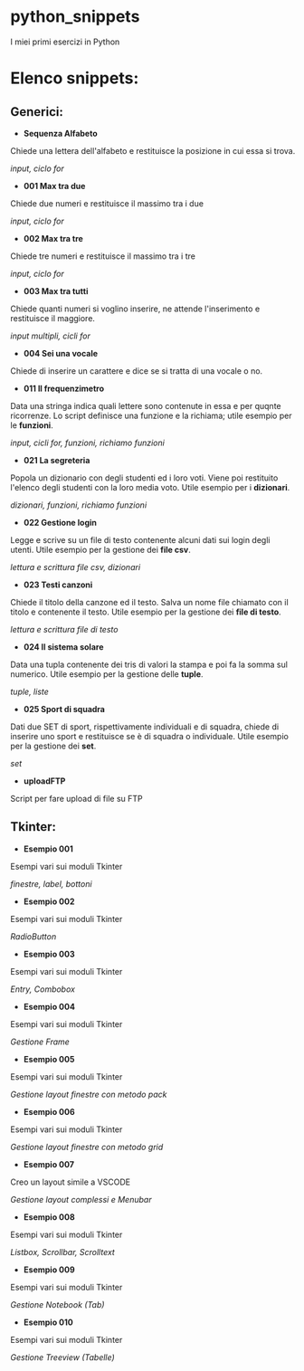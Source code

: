 # python_snippets
I miei primi esercizi in Python

# Elenco snippets:

## Generici:

- **Sequenza Alfabeto**

Chiede una lettera dell'alfabeto e restituisce la posizione in cui essa si trova.

_input, ciclo for_

- **001 Max tra due**

Chiede due numeri e restituisce il massimo tra i due

_input, ciclo for_

- **002 Max tra tre**

Chiede tre numeri e restituisce il massimo tra i tre

_input, ciclo for_

- **003 Max tra tutti**

Chiede quanti numeri si voglino inserire, ne attende l'inserimento e restituisce il maggiore.

_input multipli, cicli for_

- **004 Sei una vocale**

Chiede di inserire un carattere e dice se si tratta di una vocale o no. 

- **011 Il frequenzimetro**

Data una stringa indica quali lettere sono contenute in essa e per quqnte ricorrenze.
Lo script definisce una funzione e la richiama; utile esempio per le **funzioni**.

_input, cicli for, funzioni, richiamo funzioni_

- **021 La segreteria**

Popola un dizionario con degli studenti ed i loro voti. Viene poi restituito l'elenco degli studenti con la loro media voto. 
Utile esempio per i **dizionari**.

_dizionari, funzioni, richiamo funzioni_

- **022 Gestione login**

Legge e scrive su un file di testo contenente alcuni dati sui login degli utenti. 
Utile esempio per la gestione dei **file csv**.

_lettura e scrittura file csv, dizionari_

- **023 Testi canzoni**

Chiede il titolo della canzone ed il testo. Salva un nome file chiamato con il titolo e contenente il testo. 
Utile esempio per la gestione dei **file di testo**.

_lettura e scrittura file di testo_

- **024 Il sistema solare**

Data una tupla contenente dei tris di valori la stampa e poi fa la somma sul numerico. 
Utile esempio per la gestione delle **tuple**.

_tuple, liste_

- **025 Sport di squadra**

Dati due SET di sport, rispettivamente individuali e di squadra, chiede di inserire uno sport e restituisce se è di squadra o individuale. 
Utile esempio per la gestione dei **set**.

_set_


- **uploadFTP**

Script per fare upload di file su FTP

## Tkinter:

- **Esempio 001**

Esempi vari sui moduli Tkinter

_finestre, label, bottoni_

- **Esempio 002**

Esempi vari sui moduli Tkinter

_RadioButton_

- **Esempio 003**

Esempi vari sui moduli Tkinter

_Entry, Combobox_

- **Esempio 004**

Esempi vari sui moduli Tkinter

_Gestione Frame_

- **Esempio 005**

Esempi vari sui moduli Tkinter

_Gestione layout finestre con metodo pack_

- **Esempio 006**

Esempi vari sui moduli Tkinter

_Gestione layout finestre con metodo grid_

- **Esempio 007**

Creo un layout simile a VSCODE

_Gestione layout complessi e Menubar_

- **Esempio 008**

Esempi vari sui moduli Tkinter

_Listbox, Scrollbar, Scrolltext_

- **Esempio 009**

Esempi vari sui moduli Tkinter

_Gestione Notebook (Tab)_

- **Esempio 010**

Esempi vari sui moduli Tkinter

_Gestione Treeview (Tabelle)_
